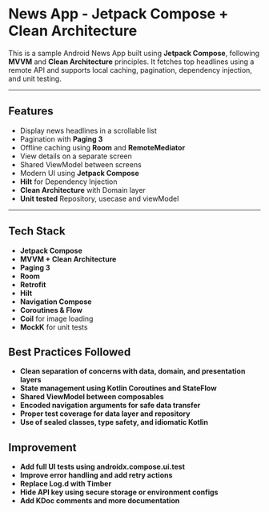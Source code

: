 # News App - Jetpack Compose + Clean Architecture

This is a sample Android News App built using **Jetpack Compose**, following **MVVM** and **Clean Architecture** principles. It fetches top headlines using a remote API and supports local caching, pagination, dependency injection, and unit testing.

---

## Features

- Display news headlines in a scrollable list
- Pagination with **Paging 3**
- Offline caching using **Room** and **RemoteMediator**
- View details on a separate screen
- Shared ViewModel between screens
- Modern UI using **Jetpack Compose**
- **Hilt** for Dependency Injection
- **Clean Architecture** with Domain layer
- **Unit tested** Repository, usecase and viewModel

---

## Tech Stack

- **Jetpack Compose**
- **MVVM + Clean Architecture**
- **Paging 3**
- **Room**
- **Retrofit**
- **Hilt**
- **Navigation Compose**
- **Coroutines & Flow**
- **Coil** for image loading
- **MockK** for unit tests


## Best Practices Followed

- **Clean separation of concerns with data, domain, and presentation layers**
- **State management using Kotlin Coroutines and StateFlow**
- **Shared ViewModel between composables**
- **Encoded navigation arguments for safe data transfer**
- **Proper test coverage for data layer and repository**
- **Use of sealed classes, type safety, and idiomatic Kotlin**

## Improvement

- **Add full UI tests using androidx.compose.ui.test**
- **Improve error handling and add retry actions**
- **Replace Log.d with Timber**
- **Hide API key using secure storage or environment configs**
- **Add KDoc comments and more documentation**



